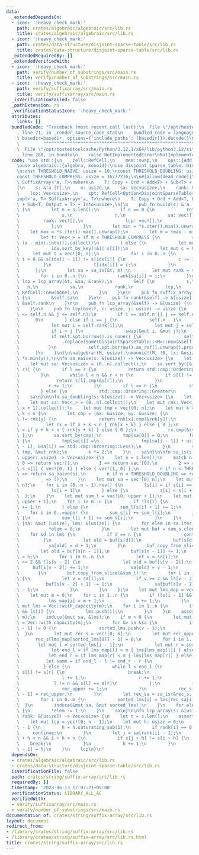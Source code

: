```yaml
---
data:
  _extendedDependsOn:
  - icon: ':heavy_check_mark:'
    path: crates/algebraic/algebraic/src/lib.rs
    title: crates/algebraic/algebraic/src/lib.rs
  - icon: ':heavy_check_mark:'
    path: crates/data-structure/disjoint-sparse-table/src/lib.rs
    title: crates/data-structure/disjoint-sparse-table/src/lib.rs
  _extendedRequiredBy: []
  _extendedVerifiedWith:
  - icon: ':heavy_check_mark:'
    path: verify/number_of_substrings/src/main.rs
    title: verify/number_of_substrings/src/main.rs
  - icon: ':heavy_check_mark:'
    path: verify/suffixarray/src/main.rs
    title: verify/suffixarray/src/main.rs
  _isVerificationFailed: false
  _pathExtension: rs
  _verificationStatusIcon: ':heavy_check_mark:'
  attributes:
    links: []
  bundledCode: "Traceback (most recent call last):\n  File \"/opt/hostedtoolcache/Python/3.12.1/x64/lib/python3.12/site-packages/onlinejudge_verify/documentation/build.py\"\
    , line 71, in _render_source_code_stat\n    bundled_code = language.bundle(stat.path,\
    \ basedir=basedir, options={'include_paths': [basedir]}).decode()\n          \
    \         ^^^^^^^^^^^^^^^^^^^^^^^^^^^^^^^^^^^^^^^^^^^^^^^^^^^^^^^^^^^^^^^^^^^^^^^^^^^^^^^^^\n\
    \  File \"/opt/hostedtoolcache/Python/3.12.1/x64/lib/python3.12/site-packages/onlinejudge_verify/languages/rust.py\"\
    , line 288, in bundle\n    raise NotImplementedError\nNotImplementedError\n"
  code: "use std::{\n    cell::RefCell,\n    mem::swap,\n    ops::{Add, Sub},\n};\n\
    \nuse algebraic::{algebra, monoid};\nuse disjoint_sparse_table::DisjointSparseTable;\n\
    \nconst THRESHOLD_NAIVE: usize = 10;\nconst THRESHOLD_DOUBLING: usize = 40;\n\
    const THRESHOLD_COMPRESS: usize = 16777216;\n\n#[allow(dead_code)]\npub struct\
    \ SuffixArray<'a, T>\nwhere\n    T: Copy + Ord + Add<T> + Sub<T> + Into<usize>,\n\
    {\n    s: &'a [T],\n    n: usize,\n    sa: Vec<usize>,\n    rank: Vec<usize>,\n\
    \    lcp: Vec<usize>,\n    spt: RefCell<Option<DisjointSparseTable<M>>>,\n}\n\n\
    impl<'a, T> SuffixArray<'a, T>\nwhere\n    T: Copy + Ord + Add<T, Output = T>\
    \ + Sub<T, Output = T> + Into<usize>,\n{\n    pub fn build(s: &'a [T]) -> Self\
    \ {\n        let n = s.len();\n        if n == 0 {\n            return Self {\n\
    \                s,\n                n,\n                sa: vec![],\n       \
    \         rank: vec![],\n                lcp: vec![],\n                spt: RefCell::new(None),\n\
    \            };\n        }\n        let min = *s.iter().min().unwrap();\n    \
    \    let max = *s.iter().max().unwrap();\n        let m = (max - min).into();\n\
    \        let t: Vec<_> = if m < THRESHOLD_COMPRESS {\n            s.iter().map(|&x|\
    \ (x - min).into()).collect()\n        } else {\n            let mut idx = (0..n).collect::<Vec<_>>();\n\
    \            idx.sort_by_key(|&i| s[i]);\n            let mut c = 0;\n       \
    \     let mut t = vec![0; n];\n            for i in 0..n {\n                if\
    \ i > 0 && s[idx[i - 1]] != s[idx[i]] {\n                    c += 1;\n       \
    \         }\n                t[idx[i]] = c;\n            }\n            t\n  \
    \      };\n        let sa = sa_is(&t, m);\n        let mut rank = vec![0; n];\n\
    \        for i in 0..n {\n            rank[sa[i]] = i;\n        }\n        let\
    \ lcp = lcp_array(&t, &sa, &rank);\n        Self {\n            s,\n         \
    \   n,\n            sa,\n            rank,\n            lcp,\n            spt:\
    \ RefCell::new(None),\n        }\n    }\n\n    pub fn suffix_array(&self) -> &[usize]\
    \ {\n        &self.sa\n    }\n\n    pub fn rank(&self) -> &[usize] {\n       \
    \ &self.rank\n    }\n\n    pub fn lcp_array(&self) -> &[usize] {\n        &self.lcp\n\
    \    }\n\n    pub fn lcp(&self, i: usize, j: usize) -> usize {\n        assert!(i\
    \ <= self.n && j <= self.n);\n        if i == self.n || j == self.n {\n      \
    \      0\n        } else if i == j {\n            self.n - i\n        } else {\n\
    \            let mut i = self.rank[i];\n            let mut j = self.rank[j];\n\
    \            if i > j {\n                swap(&mut i, &mut j);\n            }\n\
    \            if self.spt.borrow().is_none() {\n                self.spt\n    \
    \                .replace(Some(DisjointSparseTable::<M>::new(&self.lcp)));\n \
    \           }\n            self.spt.borrow().as_ref().unwrap().prod(i, j)\n  \
    \      }\n    }\n}\n\nalgebra!(M, usize);\nmonoid!(M, !0, |x: &usize, y: &usize|\
    \ *x.min(y));\n\nfn sa_naive(s: &[usize]) -> Vec<usize> {\n    let n = s.len();\n\
    \    let mut sa: Vec<usize> = (0..n).collect();\n    sa.sort_by(|&(mut l), &(mut\
    \ r)| {\n        if l == r {\n            return std::cmp::Ordering::Equal;\n\
    \        }\n        while l < n && r < n {\n            if s[l] != s[r] {\n  \
    \              return s[l].cmp(&s[r]);\n            }\n            l += 1;\n \
    \           r += 1;\n        }\n        if l == n {\n            std::cmp::Ordering::Less\n\
    \        } else {\n            std::cmp::Ordering::Greater\n        }\n    });\n\
    \    sa\n}\n\nfn sa_doubling(s: &[usize]) -> Vec<usize> {\n    let n = s.len();\n\
    \    let mut sa: Vec<_> = (0..n).collect();\n    let mut rnk: Vec<_> = s.iter().map(|&x|\
    \ x + 1).collect();\n    let mut tmp = vec![0; n];\n    let mut k = 1;\n    while\
    \ k < n {\n        let cmp = |&x: &usize, &y: &usize| {\n            if rnk[x]\
    \ != rnk[y] {\n                return rnk[x].cmp(&rnk[y]);\n            }\n  \
    \          let rx = if x + k < n { rnk[x + k] } else { 0 };\n            let ry\
    \ = if y + k < n { rnk[y + k] } else { 0 };\n            rx.cmp(&ry)\n       \
    \ };\n        sa.sort_by(cmp);\n        tmp[sa[0]] = 0;\n        for i in 1..n\
    \ {\n            tmp[sa[i]] =\n                tmp[sa[i - 1]] + usize::from(cmp(&sa[i\
    \ - 1], &sa[i]) == std::cmp::Ordering::Less);\n        }\n        std::mem::swap(&mut\
    \ tmp, &mut rnk);\n        k *= 2;\n    }\n    sa\n}\n\nfn sa_is(s: &[usize],\
    \ upper: usize) -> Vec<usize> {\n    let n = s.len();\n    match n {\n       \
    \ 0 => return vec![],\n        1 => return vec![0],\n        2 => return if s[0]\
    \ < s[1] { vec![0, 1] } else { vec![1, 0] },\n        n if n < THRESHOLD_NAIVE\
    \ => return sa_naive(s),\n        n if n < THRESHOLD_DOUBLING => return sa_doubling(s),\n\
    \        _ => (),\n    }\n    let mut sa = vec![0; n];\n    let mut ls = vec![false;\
    \ n];\n    for i in (0..n - 1).rev() {\n        ls[i] = if s[i] == s[i + 1] {\n\
    \            ls[i + 1]\n        } else {\n            s[i] < s[i + 1]\n      \
    \  };\n    }\n    let mut sum_l = vec![0; upper + 1];\n    let mut sum_s = vec![0;\
    \ upper + 1];\n    for i in 0..n {\n        if !ls[i] {\n            sum_s[s[i]]\
    \ += 1;\n        } else {\n            sum_l[s[i] + 1] += 1;\n        }\n    }\n\
    \    for i in 0..=upper {\n        sum_s[i] += sum_l[i];\n        if i < upper\
    \ {\n            sum_l[i + 1] += sum_s[i];\n        }\n    }\n    let induce =\
    \ |sa: &mut [usize], lms: &[usize]| {\n        for elem in sa.iter_mut() {\n \
    \           *elem = 0;\n        }\n        let mut buf = sum_s.clone();\n    \
    \    for &d in lms {\n            if d == n {\n                continue;\n   \
    \         }\n            let old = buf[s[d]];\n            buf[s[d]] += 1;\n \
    \           sa[old] = d + 1;\n        }\n        buf.copy_from_slice(&sum_l);\n\
    \        let old = buf[s[n - 1]];\n        buf[s[n - 1]] += 1;\n        sa[old]\
    \ = n;\n        for i in 0..n {\n            let v = sa[i];\n            if v\
    \ >= 2 && !ls[v - 2] {\n                let old = buf[s[v - 2]];\n           \
    \     buf[s[v - 2]] += 1;\n                sa[old] = v - 1;\n            }\n \
    \       }\n        buf.copy_from_slice(&sum_l);\n        for i in (0..n).rev()\
    \ {\n            let v = sa[i];\n            if v >= 2 && ls[v - 2] {\n      \
    \          buf[s[v - 2] + 1] -= 1;\n                sa[buf[s[v - 2] + 1]] = v\
    \ - 1;\n            }\n        }\n    };\n    let mut lms_map = vec![0; n + 1];\n\
    \    let mut m = 0;\n    for i in 1..n {\n        if !ls[i - 1] && ls[i] {\n \
    \           lms_map[i] = m + 1;\n            m += 1;\n        }\n    }\n    let\
    \ mut lms = Vec::with_capacity(m);\n    for i in 1..n {\n        if !ls[i - 1]\
    \ && ls[i] {\n            lms.push(i);\n        }\n    }\n    assert_eq!(lms.len(),\
    \ m);\n    induce(&mut sa, &lms);\n    if m > 0 {\n        let mut sorted_lms\
    \ = Vec::with_capacity(m);\n        for &v in &sa {\n            if lms_map[v\
    \ - 1] != 0 {\n                sorted_lms.push(v - 1);\n            }\n      \
    \  }\n        let mut rec_s = vec![0; m];\n        let mut rec_upper = 0;\n  \
    \      rec_s[lms_map[sorted_lms[0]] - 1] = 0;\n        for i in 1..m {\n     \
    \       let mut l = sorted_lms[i - 1];\n            let mut r = sorted_lms[i];\n\
    \            let end_l = if lms_map[l] < m { lms[lms_map[l]] } else { n };\n \
    \           let end_r = if lms_map[r] < m { lms[lms_map[r]] } else { n };\n  \
    \          let same = if end_l - l != end_r - r {\n                false\n   \
    \         } else {\n                while l < end_l {\n                    if\
    \ s[l] != s[r] {\n                        break;\n                    }\n    \
    \                l += 1;\n                    r += 1;\n                }\n   \
    \             l != n && s[l] == s[r]\n            };\n            if !same {\n\
    \                rec_upper += 1;\n            }\n            rec_s[lms_map[sorted_lms[i]]\
    \ - 1] = rec_upper;\n        }\n        let rec_sa = sa_is(&rec_s, rec_upper);\n\
    \        for i in 0..m {\n            sorted_lms[i] = lms[rec_sa[i]];\n      \
    \  }\n        induce(&mut sa, &mut sorted_lms);\n    }\n    for elem in sa.iter_mut()\
    \ {\n        *elem -= 1;\n    }\n    sa\n}\n\nfn lcp_array(s: &[usize], sa: &[usize],\
    \ rank: &[usize]) -> Vec<usize> {\n    let n = s.len();\n    assert!(n >= 1);\n\
    \    let mut lcp = vec![0; n - 1];\n    let mut h: usize = 0;\n    for i in 0..n\
    \ - 1 {\n        h = h.saturating_sub(1);\n        if rank[i] == 0 {\n       \
    \     continue;\n        }\n        let j = sa[rank[i] - 1];\n        while j\
    \ + h < n && i + h < n {\n            if s[j + h] != s[i + h] {\n            \
    \    break;\n            }\n            h += 1;\n        }\n        lcp[rank[i]\
    \ - 1] = h;\n    }\n    lcp\n}\n"
  dependsOn:
  - crates/algebraic/algebraic/src/lib.rs
  - crates/data-structure/disjoint-sparse-table/src/lib.rs
  isVerificationFile: false
  path: crates/string/suffix-array/src/lib.rs
  requiredBy: []
  timestamp: '2023-06-13 17:07:21+09:00'
  verificationStatus: LIBRARY_ALL_AC
  verifiedWith:
  - verify/suffixarray/src/main.rs
  - verify/number_of_substrings/src/main.rs
documentation_of: crates/string/suffix-array/src/lib.rs
layout: document
redirect_from:
- /library/crates/string/suffix-array/src/lib.rs
- /library/crates/string/suffix-array/src/lib.rs.html
title: crates/string/suffix-array/src/lib.rs
---
```

